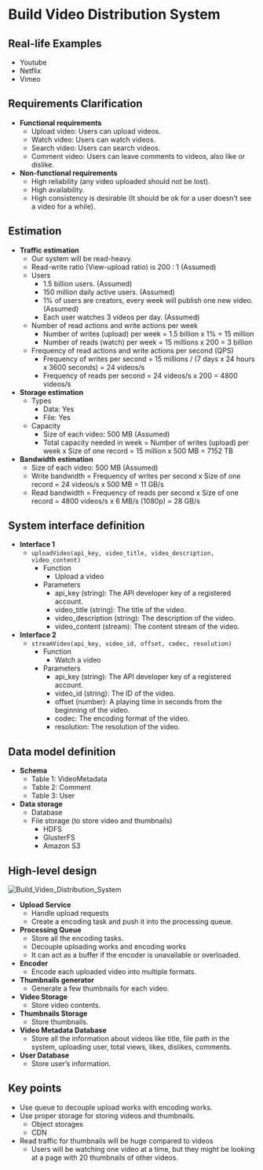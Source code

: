 # Build Video Distribution System

## Real-life Examples
- Youtube
- Netflix
- Vimeo

## Requirements Clarification
- **Functional requirements**
   - Upload video: Users can upload videos.
   - Watch video: Users can watch videos.
   - Search video: Users can search videos.
   - Comment video: Users can leave comments to videos, also like or dislike.
- **Non-functional requirements**
   - High reliability (any video uploaded should not be lost).
   - High availability.
   - High consistency is desirable (It should be ok for a user doesn’t see a video for a while).

## Estimation
- **Traffic estimation**
   - Our system will be read-heavy.
   - Read-write ratio (View-upload ratio) is 200 : 1 (Assumed)
   - Users
      - 1.5 billion users. (Assumed)
      - 150 million daily active users. (Assumed)
      - 1% of users are creators, every week will publish one new video. (Assumed)
      - Each user watches 3 videos per day. (Assumed)
   - Number of read actions and write actions per week
      - Number of writes (upload) per week = 1.5 billion x 1% = 15 million
      - Number of reads (watch) per week = 15 millions x 200 = 3 billion
   - Frequency of read actions and write actions per second (QPS)
      - Frequency of writes per second = 15 millions / (7 days x 24 hours x 3600 seconds) = 24 videos/s
      - Frequency of reads per second = 24 videos/s x 200 = 4800 videos/s
- **Storage estimation**
   - Types
      - Data: Yes
      - File: Yes
   - Capacity
      - Size of each video: 500 MB (Assumed)
      - Total capacity needed in week = Number of writes (upload) per week x Size of one record = 15 million x 500 MB = 7152 TB
- **Bandwidth estimation**
   - Size of each video: 500 MB (Assumed)
   - Write bandwidth = Frequency of writes per second x Size of one record = 24 videos/s x 500 MB = 11 GB/s
   - Read bandwidth = Frequency of reads per second x Size of one record = 4800 videos/s x 6 MB/s (1080p) = 28 GB/s

## System interface definition
- **Interface 1**
   - `uploadVideo(api_key, video_title, video_description, video_content)`
      - Function
         - Upload a video
      - Parameters
         - api_key (string): The API developer key of a registered account.
         - video_title (string): The title of the video.
         - video_description (string): The description of the video.
         - video_content (stream): The content stream of the video.
- **Interface 2**
   - `streamVideo(api_key, video_id, offset, codec, resolution)`
      - Function
         - Watch a video
      - Parameters
         - api_key (string): The API developer key of a registered account.
         - video_id (string): The ID of the video.
         - offset (number): A playing time in seconds from the beginning of the video.
         - codec: The encoding format of the video.
         - resolution: The resolution of the video.

## Data model definition
- **Schema**
   - Table 1: VideoMetadata
   - Table 2: Comment
   - Table 3: User
- **Data storage**
   - Database
   - File storage (to store video and thumbnails)
      - HDFS
      - GlusterFS
      - Amazon S3

## High-level design

![Build_Video_Distribution_System](https://user-images.githubusercontent.com/8989447/117078614-6f59fc80-acf7-11eb-8f51-81e5baacd007.png)

- **Upload Service**
   - Handle upload requests
   - Create a encoding task and push it into the processing queue.
- **Processing Queue**
   - Store all the encoding tasks.
   - Decouple uploading works and encoding works
   - It can act as a buffer if the encoder is unavailable or overloaded.
- **Encoder**
   - Encode each uploaded video into multiple formats.
- **Thumbnails generator**
   - Generate a few thumbnails for each video.
- **Video Storage**
   - Store video contents.
- **Thumbnails Storage**
   - Store thumbnails.
- **Video Metadata Database**
   - Store all the information about videos like title, file path in the system, uploading user, total views, likes, dislikes, comments.
- **User Database**
   - Store user’s information.

## Key points
- Use queue to decouple upload works with encoding works.
- Use proper storage for storing videos and thumbnails.
   - Object storages
   - CDN
- Read traffic for thumbnails will be huge compared to videos
   - Users will be watching one video at a time, but they might be looking at a page with 20 thumbnails of other videos.
